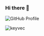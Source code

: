### Hi there 👋

![GitHub Profile](https://github-readme-stats.vercel.app/api?username=keyvec&show_icons=true)

<img src="https://count.getloli.com/get/@keyvec?theme=asoul" alt="keyvec" />
